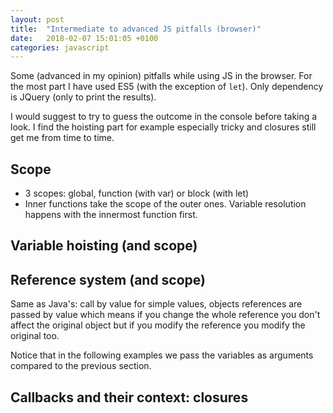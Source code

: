 ```yaml
---
layout: post
title:  "Intermediate to advanced JS pitfalls (browser)"
date:   2018-02-07 15:01:05 +0100
categories: javascript
---
```

Some (advanced in my opinion) pitfalls while using JS in the browser. For the most part I have used ES5 (with the exception of `let`). Only dependency is JQuery (only to print the results).

I would suggest to try to guess the outcome in the console before taking a look. I find the hoisting part for example especially tricky and closures still get me from time to time.

## Scope
<script async src="//jsfiddle.net/spygi/cyrv6wzL/embed/js,result/"></script>

+ 3 scopes: global, function (with var) or block (with let)
+ Inner functions take the scope of the outer ones. Variable resolution happens with the innermost function first.

## Variable hoisting (and scope)
<script async src="//jsfiddle.net/spygi/ttg00b6w/embed/js,result/"></script>

## Reference system (and scope)
Same as Java's: call by value for simple values, objects references are passed by value which means if you change the whole reference you don't affect the original object but if you modify the reference you modify the original too.

Notice that in the following examples we pass the variables as arguments compared to the previous section.
<script async src="//jsfiddle.net/spygi/cv8zr0gm/embed/js,result/"></script>

## Callbacks and their context: closures
<script async src="//jsfiddle.net/spygi/v6L5sLqo/embed/js,result/"></script>
